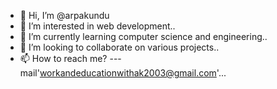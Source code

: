 - 👋 Hi, I’m @arpakundu
- 👀 I’m interested in web development..
- 🌱 I’m currently learning computer science and engineering..
- 💞️ I’m looking to collaborate on various projects..
- 📫 How to reach me? --- mail'workandeducationwithak2003@gmail.com'...

<!---
arpakundu/arpakundu is a ✨ special ✨ repository because its `README.md` (this file) appears on your GitHub profile.
You can click the Preview link to take a look at your changes.
--->
